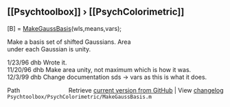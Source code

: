 ## [[Psychtoolbox]] &#8250; [[PsychColorimetric]]

[B] = [MakeGaussBasis](MakeGaussBasis)(wls,means,vars);  
  
Make a basis set of shifted Gaussians.  Area  
under each Gaussian is unity.  
  
1/23/96  dhb    Wrote it.  
11/20/96 dhb  Make area unity, not maximum which is how it was.   
12/3/99  dhb  Change documentation sds -\> vars as this is what it does.  




<div class="code_header" style="text-align:right;">
  <span style="float:left;">Path&nbsp;&nbsp;</span> <span class="counter">Retrieve <a href=
  "https://raw.github.com/Psychtoolbox-3/Psychtoolbox-3/beta/Psychtoolbox/PsychColorimetric/MakeGaussBasis.m">current version from GitHub</a> | View <a href=
  "https://github.com/Psychtoolbox-3/Psychtoolbox-3/commits/beta/Psychtoolbox/PsychColorimetric/MakeGaussBasis.m">changelog</a></span>
</div>
<div class="code">
  <code>Psychtoolbox/PsychColorimetric/MakeGaussBasis.m</code>
</div>

